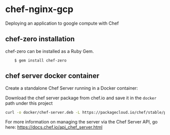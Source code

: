 # chef-nginx-gcp

Deploying an application to google compute with Chef

chef-zero installation
------------
chef-zero  can be installed as a Ruby Gem.
```
    $ gem install chef-zero
```
chef server docker container
------------
Create a standalone Chef Server running in a Docker container:

Download the chef server package from chef.io and save it in the `docker` path under this project
```bash
curl -o docker/chef-server.deb -L https://packagecloud.io/chef/stable/packages/ubuntu/trusty/chef-server-core_12.3.1-1_amd64.deb/download
```
For more information on managing the server via the Chef Server API, go here:
https://docs.chef.io/api_chef_server.html
